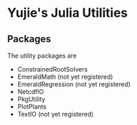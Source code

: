 # Yujie's Julia Utilities


## Packages
The utility packages are
- ConstrainedRootSolvers
- EmeraldMath (not yet registered)
- EmeraldRegression (not yet registered)
- NetcdfIO
- PkgUtility
- PlotPlants
- TextIO (not yet registered)
